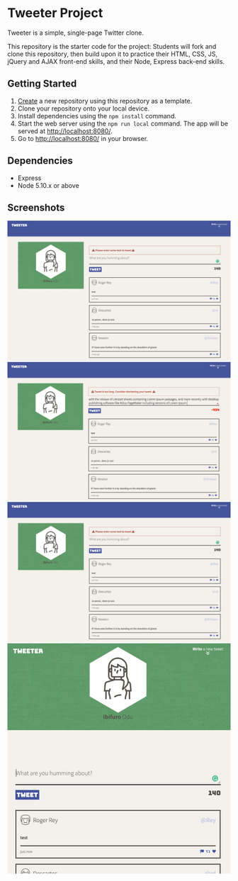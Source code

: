 # Tweeter Project

Tweeter is a simple, single-page Twitter clone.

This repository is the starter code for the project: Students will fork and clone this repository, then build upon it to practice their HTML, CSS, JS, jQuery and AJAX front-end skills, and their Node, Express back-end skills.

## Getting Started

1. [Create](https://docs.github.com/en/repositories/creating-and-managing-repositories/creating-a-repository-from-a-template) a new repository using this repository as a template.
2. Clone your repository onto your local device.
3. Install dependencies using the `npm install` command.
3. Start the web server using the `npm run local` command. The app will be served at <http://localhost:8080/>.
4. Go to <http://localhost:8080/> in your browser.

## Dependencies

- Express
- Node 5.10.x or above

## Screenshots
!["Screenshot of tweet empty state"](https://github.com/onebee9/tweeter/blob/447945c487985692497648fb3171b7fe5522ab96/docs/tweet%20form%20empty%20state.png)
!["Screenshot of tweet error state"](https://github.com/onebee9/tweeter/blob/447945c487985692497648fb3171b7fe5522ab96/docs/Tweet%20Too%20long%20Error.png)
!["Screenshot of tweet too long"](https://github.com/onebee9/tweeter/blob/447945c487985692497648fb3171b7fe5522ab96/docs/tweet%20form%20empty%20state.png)
!["Tablet sized Tweeter page.png"](https://github.com/onebee9/tweeter/blob/447945c487985692497648fb3171b7fe5522ab96/docs/Tablet%20sized%20Tweeter%20page.png)
